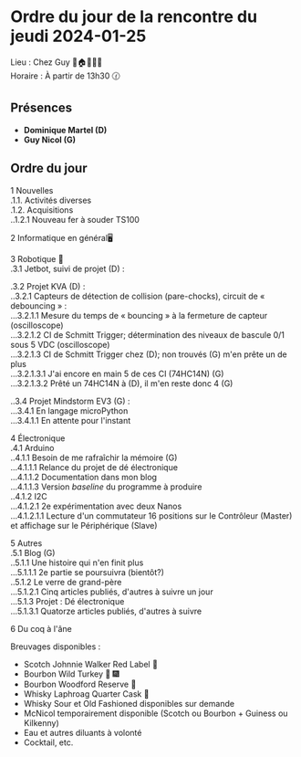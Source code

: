 # Ordre du jour de la rencontre du jeudi 2024-01-25

Lieu :    Chez Guy  🎄🏠🌳🌲🌵    
Horaire : À partir de 13h30 🕜  
## Présences
* **Dominique Martel (D)**  
* **Guy Nicol (G)**  

## Ordre du jour
1 Nouvelles  
.1.1.  Activités diverses  
.1.2.  Acquisitions  
..1.2.1 Nouveau fer à souder TS100  


2 Informatique en général🖥  

3 Robotique 🤖  
.3.1 Jetbot, suivi de projet (D) :  

.3.2 Projet KVA (D) :   
..3.2.1 Capteurs de détection de collision (pare-chocks), circuit de « debouncing » :  
...3.2.1.1 Mesure du temps de « bouncing » à la fermeture de capteur (oscilloscope)   
...3.2.1.2 CI de Schmitt Trigger; détermination des niveaux de bascule 0/1 sous 5 VDC (oscilloscope)  
...3.2.1.3 CI de Schmitt Trigger chez (D); non trouvés (G) m'en prête un de plus  
...3.2.1.3.1 J'ai encore en main 5 de ces CI (74HC14N) (G)  
...3.2.1.3.2 Prêté un 74HC14N à (D), il m'en reste donc 4 (G)

..3.4 Projet Mindstorm EV3 (G) :  
...3.4.1 En langage microPython  
...3.4.1.1 En attente pour l'instant  

4 Électronique  
.4.1 Arduino  
..4.1.1 Besoin de me rafraîchir la mémoire (G)  
...4.1.1.1 Relance du projet de dé électronique  
...4.1.1.2 Documentation dans mon blog  
...4.1.1.3 Version *baseline* du programme à produire  
..4.1.2 I2C  
...4.1.2.1 2e expérimentation avec deux Nanos  
...4.1.2.1.1 Lecture d'un commutateur 16 positions sur le Contrôleur (Master) et affichage sur le Périphérique (Slave)   

5 Autres  
.5.1 Blog (G)  
..5.1.1 Une histoire qui n'en finit plus  
...5.1.1.1 2e partie se poursuivra (bientôt?)  
..5.1.2 Le verre de grand-père  
...5.1.2.1 Cinq articles publiés, d'autres à suivre un jour  
...5.1.3 Projet : Dé électronique  
...5.1.3.1 Quatorze articles publiés, d'autres à suivre  


6 Du coq à l'âne  

Breuvages disponibles :
  * Scotch Johnnie Walker Red Label 🥃
  * Bourbon Wild Turkey 🥃 🎆  
  * Bourbon Woodford Reserve 🥃  
  * Whisky Laphroag Quarter Cask 🥃  
  * Whisky Sour et Old Fashioned disponibles sur demande
  * McNicol temporairement disponible (Scotch ou Bourbon + Guiness ou Kilkenny)
  * Eau et autres diluants à volonté
  * Cocktail, etc.
